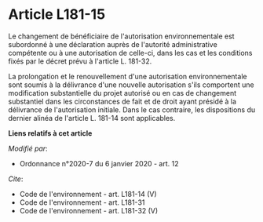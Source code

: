 # Article L181-15

Le changement de bénéficiaire de l'autorisation environnementale est subordonné à une déclaration auprès de l'autorité
administrative compétente ou à une autorisation de celle-ci, dans les cas et les conditions fixés par le décret prévu à
l'article L. 181-32. 

La prolongation et le renouvellement d'une autorisation environnementale sont soumis à la délivrance d'une nouvelle
autorisation s'ils comportent une modification substantielle du projet autorisé ou en cas de changement substantiel dans les
circonstances de fait et de droit ayant présidé à la délivrance de l'autorisation initiale. Dans le cas contraire, les
dispositions du dernier alinéa de l'article L. 181-14 sont applicables.

**Liens relatifs à cet article**

_Modifié par_:

  - Ordonnance n°2020-7 du 6 janvier 2020 - art. 12

_Cite_:

  - Code de l'environnement - art. L181-14 (V)
  - Code de l'environnement - art. L181-31
  - Code de l'environnement - art. L181-32 (V)
